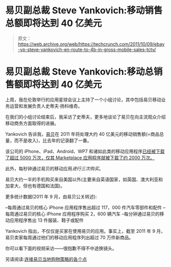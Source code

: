 # 易贝副总裁 Steve Yankovich:移动销售总额即将达到 40 亿美元

> 原文：<https://web.archive.org/web/https://techcrunch.com/2011/10/09/ebay-vp-steve-yankovich-en-route-to-4b-in-gross-mobile-sales-tctv/>

# 易贝副总裁 Steve Yankovich:移动总销售额即将达到 40 亿美元

上周，我在伦敦举行的应用星球会议上主持了一个小组讨论，其中包括易贝移动业务运营和发展负责人史蒂夫·扬科维奇。

在我们的小组讨论结束后，我采访了史蒂夫，更多地谈论了易贝在向主流观众介绍移动商务方面取得的进展。

Yankovich 告诉我，[易贝](https://web.archive.org/web/20230203173033/http://www.crunchbase.com/company/ebay)在 2011 年将处理大约 40 亿美元的移动销售额(=商品总量，而不是收入)，比去年的记录翻了一番。

该公司的 iPhone、iPad、Android、WP7 和诸如此类的移动应用程序[已经被下载了超过 5000 万次，仅其 Marketplace 应用程序就被下载了约 2000 万次。](https://web.archive.org/web/20230203173033/http://mobile.ebay.com/)

此外，每秒钟通过易贝的移动应用*进行三次购买*。

易贝大约一半的手机购买来自美国以外(主要来自英语国家，如英国、澳大利亚和加拿大，但也有德国和法国)。

更多统计数据(2011 年 9 月，由易贝公关转述):

–每周通过易贝的核心 iPhone 应用程序售出超过 117，000 件汽车零部件和配件
–每周通过易贝的核心 iPhone 应用程序购买 2，600 辆汽车
–每分钟通过易贝的移动应用程序售出 13 件服装、鞋子或配件

Yankovich 指出，不仅仅是买家在使用易贝的应用。事实上，截至 2011 年 9 月，易贝卖家每周通过他们的移动应用程序列出超过 70 万件新商品。

你可以看下面的视频采访——很抱歉不得不中途换镜头。

另请阅读:[连接易贝当地购物策略的各个点](https://web.archive.org/web/20230203173033/https://techcrunch.com/2011/05/15/connecting-the-dots-on-ebays-local-shopping-strategy/)